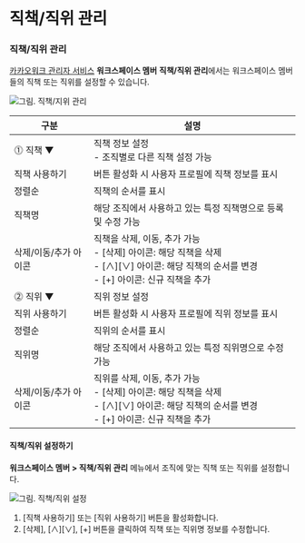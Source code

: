 # 직책/직위 관리

### 직책/직위 관리

[카카오워크 관리자 서비스](https://admin.kakaowork.com/) **워크스페이스 멤버** **직책/직위 관리**에서는 워크스페이스 멤버들의 직책 또는 직위를 설정할 수 있습니다.

![그림. 직책/지위 관리](https://s3-us-west-2.amazonaws.com/secure.notion-static.com/f0d23d83-9755-476d-a068-647a2731fb39/%EC%A7%81%EC%B1%85%EC%A7%80%EC%9C%84\_%EA%B4%80%EB%A6%AC.png)

| 구분 | 설명 |
| --- | --- |
| ⓵ 직책 ▼ | 직책 정보 설정<br> - 조직별로 다른 직책 설정 가능 |
|      직책 사용하기 | 버튼 활성화 시 사용자 프로필에 직책 정보를 표시 |
|      정렬순 | 직책의 순서를 표시 |
|      직책명 | 해당 조직에서 사용하고 있는 특정 직책명으로 등록 및 수정 가능 |
|      삭제/이동/추가 아이콘 | 직책을 삭제, 이동, 추가 가능<br> - [삭제] 아이콘: 해당 직책을 삭제<br> - [∧][∨] 아이콘: 해당 직책의 순서를 변경<br> - [+] 아이콘: 신규 직책을 추가  |
| ⓶ 직위 ▼ | 직위 정보 설정 |
|      직위 사용하기 | 버튼 활성화 시 사용자 프로필에 직위 정보를 표시 |
|      정렬순 | 직위의 순서를 표시 |
|      직위명 | 해당 조직에서 사용하고 있는 특정 직위명으로 수정 가능 |
|      삭제/이동/추가 아이콘 | 직위를 삭제, 이동, 추가 가능<br> - [삭제] 아이콘: 해당 직책을 삭제<br> - [∧][∨] 아이콘: 해당 직책의 순서를 변경<br> - [+] 아이콘: 신규 직책을 추가  |

#### 직책/직위 설정하기

**워크스페이스 멤버 > 직책/직위 관리** 메뉴에서 조직에 맞는 직책 또는 직위를 설정합니다.

![그림. 직책/직위 설정](https://s3-us-west-2.amazonaws.com/secure.notion-static.com/6a55ec19-ed91-402f-b6c9-a6b15e0e3d8d/%EC%A7%81%EC%B1%85%EC%A7%80%EC%9C%84\_%EC%84%A4%EC%A0%95.png)


1. [직책 사용하기] 또는 [직위 사용하기] 버튼을 활성화합니다.
2. [삭제], [∧][∨], [+] 버튼을 클릭하여 직책 또는 직위명 정보를 수정합니다.
